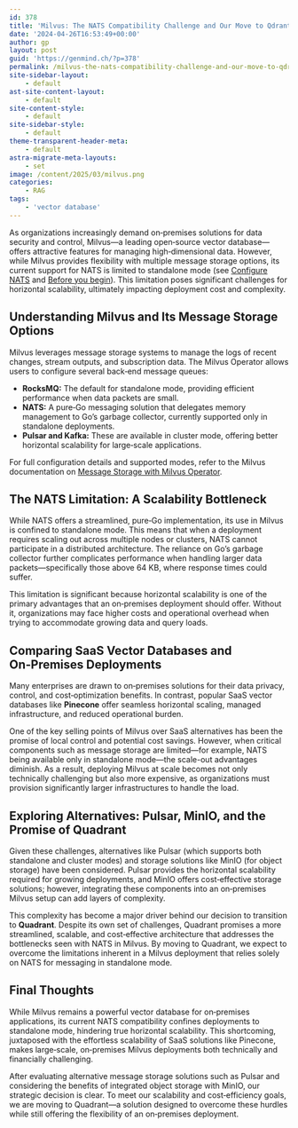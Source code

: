 ```yaml
---
id: 378
title: 'Milvus: The NATS Compatibility Challenge and Our Move to Qdrant'
date: '2024-04-26T16:53:49+00:00'
author: gp
layout: post
guid: 'https://genmind.ch/?p=378'
permalink: /milvus-the-nats-compatibility-challenge-and-our-move-to-qdrant/
site-sidebar-layout:
    - default
ast-site-content-layout:
    - default
site-content-style:
    - default
site-sidebar-style:
    - default
theme-transparent-header-meta:
    - default
astra-migrate-meta-layouts:
    - set
image: /content/2025/03/milvus.png
categories:
    - RAG
tags:
    - 'vector database'
---
```


As organizations increasingly demand on‑premises solutions for data security and control, Milvus—a leading open‑source vector database—offers attractive features for managing high‑dimensional data. However, while Milvus provides flexibility with multiple message storage options, its current support for NATS is limited to standalone mode (see [Configure NATS](https://chatgpt.com/c/%EE%88%80cite%EE%88%8232%EE%88%81) and [Before you begin](https://chatgpt.com/c/%EE%88%80cite%EE%88%8230%EE%88%81)). This limitation poses significant challenges for horizontal scalability, ultimately impacting deployment cost and complexity.

## Understanding Milvus and Its Message Storage Options

Milvus leverages message storage systems to manage the logs of recent changes, stream outputs, and subscription data. The Milvus Operator allows users to configure several back‑end message queues:

- **RocksMQ:** The default for standalone mode, providing efficient performance when data packets are small.
- **NATS:** A pure‑Go messaging solution that delegates memory management to Go’s garbage collector, currently supported only in standalone deployments.
- **Pulsar and Kafka:** These are available in cluster mode, offering better horizontal scalability for large‑scale applications.

For full configuration details and supported modes, refer to the Milvus documentation on [Message Storage with Milvus Operator](https://chatgpt.com/c/%EE%88%80cite%EE%88%8225%EE%88%81).

## The NATS Limitation: A Scalability Bottleneck

While NATS offers a streamlined, pure‑Go implementation, its use in Milvus is confined to standalone mode. This means that when a deployment requires scaling out across multiple nodes or clusters, NATS cannot participate in a distributed architecture. The reliance on Go’s garbage collector further complicates performance when handling larger data packets—specifically those above 64 KB, where response times could suffer.

This limitation is significant because horizontal scalability is one of the primary advantages that an on‑premises deployment should offer. Without it, organizations may face higher costs and operational overhead when trying to accommodate growing data and query loads.

## Comparing SaaS Vector Databases and On‑Premises Deployments

Many enterprises are drawn to on‑premises solutions for their data privacy, control, and cost‐optimization benefits. In contrast, popular SaaS vector databases like **Pinecone** offer seamless horizontal scaling, managed infrastructure, and reduced operational burden.

One of the key selling points of Milvus over SaaS alternatives has been the promise of local control and potential cost savings. However, when critical components such as message storage are limited—for example, NATS being available only in standalone mode—the scale-out advantages diminish. As a result, deploying Milvus at scale becomes not only technically challenging but also more expensive, as organizations must provision significantly larger infrastructures to handle the load.

## Exploring Alternatives: Pulsar, MinIO, and the Promise of Quadrant

Given these challenges, alternatives like Pulsar (which supports both standalone and cluster modes) and storage solutions like MinIO (for object storage) have been considered. Pulsar provides the horizontal scalability required for growing deployments, and MinIO offers cost‑effective storage solutions; however, integrating these components into an on‑premises Milvus setup can add layers of complexity.

This complexity has become a major driver behind our decision to transition to **Quadrant**. Despite its own set of challenges, Quadrant promises a more streamlined, scalable, and cost‑effective architecture that addresses the bottlenecks seen with NATS in Milvus. By moving to Quadrant, we expect to overcome the limitations inherent in a Milvus deployment that relies solely on NATS for messaging in standalone mode.

## Final Thoughts

While Milvus remains a powerful vector database for on‑premises applications, its current NATS compatibility confines deployments to standalone mode, hindering true horizontal scalability. This shortcoming, juxtaposed with the effortless scalability of SaaS solutions like Pinecone, makes large‑scale, on‑premises Milvus deployments both technically and financially challenging.

After evaluating alternative message storage solutions such as Pulsar and considering the benefits of integrated object storage with MinIO, our strategic decision is clear. To meet our scalability and cost‑efficiency goals, we are moving to Quadrant—a solution designed to overcome these hurdles while still offering the flexibility of an on‑premises deployment.
